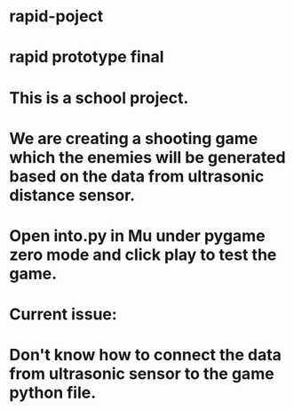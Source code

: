 # rapid-poject
# rapid prototype final
# This is a school project. 
# We are creating a shooting game which the enemies will be generated based on the data from ultrasonic distance sensor.
# Open into.py in Mu under pygame zero mode and click play to test the game.
# Current issue:
# Don't know how to connect the data from ultrasonic sensor to the game python file.

